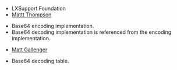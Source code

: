 - LXSupport Foundation
 - [Mattt Thompson](http://mattt.me)
  * Base64 encoding implementation.
  * Base64 decoding implementation is referenced from the encoding implementation.
 - [Matt Gallenger](http://www.cocoawithlove.com)
  * Base64 decoding table.
